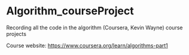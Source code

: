 # Algorithm_courseProject
  Recording all the code in the algorithm (Coursera, Kevin Wayne) course projects
  
  Course website: https://www.coursera.org/learn/algorithms-part1
